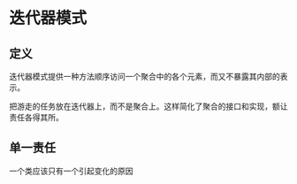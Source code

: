 # 迭代器模式

## 定义
迭代器模式提供一种方法顺序访问一个聚合中的各个元素，而又不暴露其内部的表示。


把游走的任务放在迭代器上，而不是聚合上。这样简化了聚合的接口和实现，额让责任各得其所。


## 单一责任
一个类应该只有一个引起变化的原因